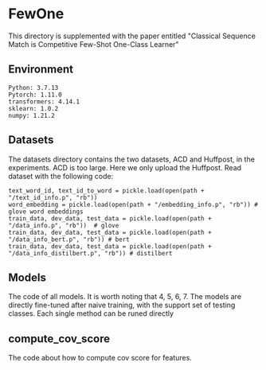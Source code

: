 # FewOne

This directory is supplemented with the paper entitled
"Classical Sequence Match is Competitive Few-Shot One-Class Learner"

## Environment

    Python: 3.7.13
    Pytorch: 1.11.0
    transformers: 4.14.1
    sklearn: 1.0.2
    numpy: 1.21.2




## Datasets
The datasets directory contains the two datasets, ACD and Huffpost, in the experiments.
ACD is too large. Here we only upload the Huffpost.
Read dataset with the following code:


    text_word_id, text_id_to_word = pickle.load(open(path + "/text_id_info.p", "rb"))
    word_embedding = pickle.load(open(path + "/embedding_info.p", "rb")) # glove word embeddings
    train_data, dev_data, test_data = pickle.load(open(path + "/data_info.p", "rb"))  # glove
    train_data, dev_data, test_data = pickle.load(open(path + "/data_info_bert.p", "rb")) # bert
    train_data, dev_data, test_data = pickle.load(open(path + "/data_info_distilbert.p", "rb")) # distilbert

## Models
The code of all models.
It is worth noting that 4, 5, 6, 7. The models are directly fine-tuned after naive training,
with the support set of testing classes. 
Each single method can be runed directly

## compute_cov_score
The code about how to compute cov score for features.

